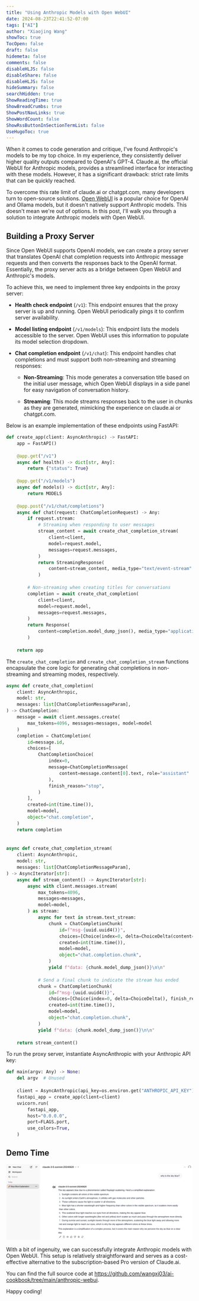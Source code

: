 ```yaml
---
title: "Using Anthropic Models with Open WebUI"
date: 2024-08-23T22:41:52-07:00
tags: ["AI"]
author: "Xiaojing Wang"
showToc: true
TocOpen: false
draft: false
hidemeta: false
comments: false
disableHLJS: false
disableShare: false
disableHLJS: false
hideSummary: false
searchHidden: true
ShowReadingTime: true
ShowBreadCrumbs: true
ShowPostNavLinks: true
ShowWordCount: false
ShowRssButtonInSectionTermList: false
UseHugoToc: true
---
```


When it comes to code generation and critique, I've found Anthropic's models to
be my top choice. In my experience, they consistently deliver higher quality
outputs compared to OpenAI's GPT-4. Claude.ai, the official WebUI for Anthropic
models, provides a streamlined interface for interacting with these models.
However, it has a significant drawback: strict rate limits that can be quickly
reached.

To overcome this rate limit of claude.ai or chatgpt.com, many developers turn to
open-source solutions. [Open WebUI](https://docs.openwebui.com/) is a popular
choice for OpenAI and Ollama models, but it doesn't natively support Anthropic
models. This doesn't mean we're out of options. In this post, I'll walk you
through a solution to integrate Anthropic models with Open WebUI.

## Building a Proxy Server

Since Open WebUI supports OpenAI models, we can create a proxy server that
translates OpenAI chat completion requests into Anthropic message requests and
then converts the responses back to the OpenAI format. Essentially, the proxy
server acts as a bridge between Open WebUI and Anthropic's models.

To achieve this, we need to implement three key endpoints in the proxy server:

- **Health check endpoint** (`/v1`): This endpoint ensures that the proxy server
  is up and running. Open WebUI periodically pings it to confirm server
  availability.

- **Model listing endpoint** (`/v1/models`): This endpoint lists the models
  accessible to the server. Open WebUI uses this information to populate its
  model selection dropdown.

- **Chat completion endpoint** (`/v1/chat`): This endpoint handles chat
  completions and must support both non-streaming and streaming responses:

  - **Non-Streaming**: This mode generates a conversation title based on the
    initial user message, which Open WebUI displays in a side panel for easy
    navigation of conversation history.

  - **Streaming**: This mode streams responses back to the user in chunks as
    they are generated, mimicking the experience on claude.ai or chatgpt.com.

Below is an example implementation of these endpoints using FastAPI:

```python
def create_app(client: AsyncAnthropic) -> FastAPI:
    app = FastAPI()

    @app.get("/v1")
    async def health() -> dict[str, Any]:
        return {"status": True}

    @app.get("/v1/models")
    async def models() -> dict[str, Any]:
        return MODELS

    @app.post("/v1/chat/completions")
    async def chat(request: ChatCompletionRequest) -> Any:
        if request.stream:
            # Streaming when responding to user messages
            stream_content = await create_chat_completion_stream(
                client=client,
                model=request.model,
                messages=request.messages,
            )
            return StreamingResponse(
                content=stream_content, media_type="text/event-stream"
            )

        # Non-streaming when creating titles for conversations
        completion = await create_chat_completion(
            client=client,
            model=request.model,
            messages=request.messages,
        )
        return Response(
            content=completion.model_dump_json(), media_type="application/json"
        )

    return app
```

The `create_chat_completion` and `create_chat_completion_stream` functions
encapsulate the core logic for generating chat completions in non-streaming and
streaming modes, respectively.

```python
async def create_chat_completion(
    client: AsyncAnthropic,
    model: str,
    messages: list[ChatCompletionMessageParam],
) -> ChatCompletion:
    message = await client.messages.create(
        max_tokens=4096, messages=messages, model=model
    )
    completion = ChatCompletion(
        id=message.id,
        choices=[
            ChatCompletionChoice(
                index=0,
                message=ChatCompletionMessage(
                    content=message.content[0].text, role="assistant"
                ),
                finish_reason="stop",
            )
        ],
        created=int(time.time()),
        model=model,
        object="chat.completion",
    )
    return completion


async def create_chat_completion_stream(
    client: AsyncAnthropic,
    model: str,
    messages: list[ChatCompletionMessageParam],
) -> AsyncIterator[str]:
    async def stream_content() -> AsyncIterator[str]:
        async with client.messages.stream(
            max_tokens=4096,
            messages=messages,
            model=model,
        ) as stream:
            async for text in stream.text_stream:
                chunk = ChatCompletionChunk(
                    id=f"msg-{uuid.uuid4()}",
                    choices=[Choice(index=0, delta=ChoiceDelta(content=text))],
                    created=int(time.time()),
                    model=model,
                    object="chat.completion.chunk",
                )
                yield f"data: {chunk.model_dump_json()}\n\n"

            # Send a final chunk to indicate the stream has ended
            chunk = ChatCompletionChunk(
                id=f"msg-{uuid.uuid4()}",
                choices=[Choice(index=0, delta=ChoiceDelta(), finish_reason="stop")],
                created=int(time.time()),
                model=model,
                object="chat.completion.chunk",
            )
            yield f"data: {chunk.model_dump_json()}\n\n"

    return stream_content()
```

To run the proxy server, instantiate AsyncAnthropic with your Anthropic API key:

```python
def main(argv: Any) -> None:
    del argv  # Unused

    client = AsyncAnthropic(api_key=os.environ.get("ANTHROPIC_API_KEY"))
    fastapi_app = create_app(client=client)
    uvicorn.run(
        fastapi_app,
        host="0.0.0.0",
        port=FLAGS.port,
        use_colors=True,
    )
```

## Demo Time

![](webui.png)

With a bit of ingenuity, we can successfully integrate Anthropic models with
Open WebUI. This setup is relatively straightforward and serves as a
cost-effective alternative to the subscription-based Pro version of Claude.ai.

You can find the full source code at
https://github.com/wangxj03/ai-cookbook/tree/main/anthropic-webui.

Happy coding!
